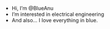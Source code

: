 - Hi, I’m @BlueAnu
- I’m interested in electrical engineering
- And also... I love everything in blue.

<!---
BlueAnu/BlueAnu is a ✨ special ✨ repository because its `README.md` (this file) appears on your GitHub profile.
You can click the Preview link to take a look at your changes.
--->
